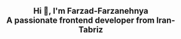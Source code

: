 <h2 align="center">
 Hi 👋, I'm Farzad-Farzanehnya
 <br />
 A passionate frontend developer from Iran-Tabriz
</h2>
